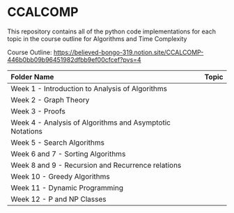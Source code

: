 # **CCALCOMP**

This repository contains all of the python code implementations for each topic in the course outline for Algorithms and Time Complexity

Course Outline: https://believed-bongo-319.notion.site/CCALCOMP-446b0bb09b96451982dfbb9ef00cfcef?pvs=4

| Folder Name | Topic |
| :---         |     :---:      |       
| Week 1 - Introduction to Analysis of Algorithms   | |
| Week 2 - Graph Theory   | |
| Week 3 - Proofs   | |
| Week 4 - Analysis of Algorithms and Asymptotic Notations   | |
| Week 5 - Search Algorithms  | |
| Week 6 and 7 - Sorting Algorithms | |
| Week 8 and 9 - Recursion and Recurrence relations   | |
| Week 10 - Greedy Algorithms   | |
| Week 11 - Dynamic Programming   | |
| Week 12 - P and NP Classes   | |

